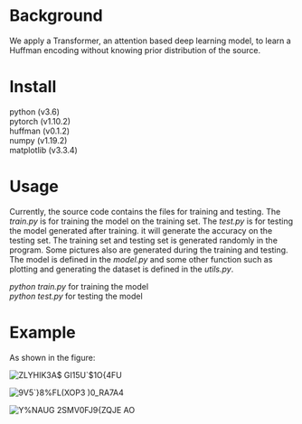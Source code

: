# Background
We apply a Transformer, an attention based deep learning model, to learn a Huffman encoding without knowing prior distribution of the source.  
# Install
python (v3.6)    
pytorch (v1.10.2)    
huffman (v0.1.2)   
numpy (v1.19.2)   
matplotlib (v3.3.4)   
# Usage
Currently, the source code contains the files for training and testing. The *train.py* is for training the model on the training set. The *test.py* is for testing the model generated after training. it will generate the accuracy on the testing set. The training set and testing set is generated randomly in the program. Some pictures also are generated during the training and testing. The model is defined in the *model.py* and some other function such as plotting and generating the dataset is defined in the *utils.py*.    

*python train.py* for training the model   
 *python test.py*  for testing the model 

# Example
As shown in the figure:

![ZLYHIK3A$ GI15U`$1O{4FU](https://user-images.githubusercontent.com/91429283/163824184-df112278-97f9-4fc7-88bb-66115d40de96.png)

![9V5`}8%FL(XOP3 )0_RA7A4](https://user-images.githubusercontent.com/91429283/163824282-b52da081-abd2-4c13-851f-f4b80688426f.png)

![Y%NAUG 2SMV0FJ9{ZQJE AO](https://user-images.githubusercontent.com/91429283/163824287-3e56f979-a6ad-4406-9a3b-447130617638.png)
